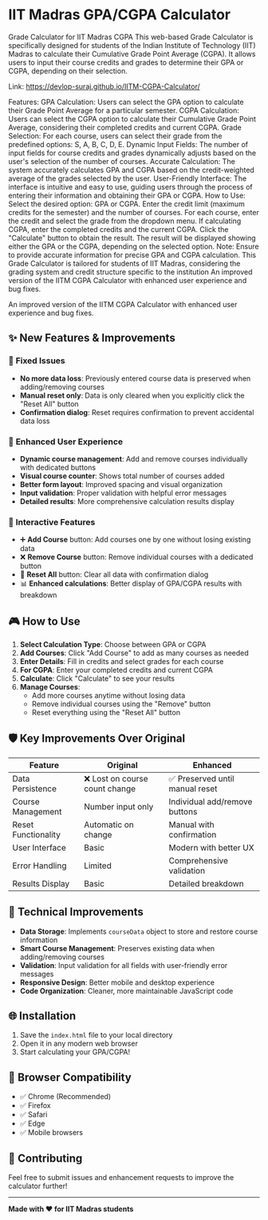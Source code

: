 # IIT Madras GPA/CGPA Calculator
Grade Calculator for IIT Madras CGPA This web-based Grade Calculator is specifically designed for students of the Indian Institute of Technology (IIT) Madras to calculate their Cumulative Grade Point Average (CGPA). It allows users to input their course credits and grades to determine their GPA or CGPA, depending on their selection.

Link: https://devlop-suraj.github.io/IITM-CGPA-Calculator/

Features: GPA Calculation: Users can select the GPA option to calculate their Grade Point Average for a particular semester. CGPA Calculation: Users can select the CGPA option to calculate their Cumulative Grade Point Average, considering their completed credits and current CGPA. Grade Selection: For each course, users can select their grade from the predefined options: S, A, B, C, D, E. Dynamic Input Fields: The number of input fields for course credits and grades dynamically adjusts based on the user's selection of the number of courses. Accurate Calculation: The system accurately calculates GPA and CGPA based on the credit-weighted average of the grades selected by the user. User-Friendly Interface: The interface is intuitive and easy to use, guiding users through the process of entering their information and obtaining their GPA or CGPA. How to Use: Select the desired option: GPA or CGPA. Enter the credit limit (maximum credits for the semester) and the number of courses. For each course, enter the credit and select the grade from the dropdown menu. If calculating CGPA, enter the completed credits and the current CGPA. Click the "Calculate" button to obtain the result. The result will be displayed showing either the GPA or the CGPA, depending on the selected option. Note: Ensure to provide accurate information for precise GPA and CGPA calculation. This Grade Calculator is tailored for students of IIT Madras, considering the grading system and credit structure specific to the institution An improved version of the IITM CGPA Calculator with enhanced user experience and bug fixes.

An improved version of the IITM CGPA Calculator with enhanced user experience and bug fixes.

## ✨ New Features & Improvements

### 🔧 **Fixed Issues**
- **No more data loss**: Previously entered course data is preserved when adding/removing courses
- **Manual reset only**: Data is only cleared when you explicitly click the "Reset All" button
- **Confirmation dialog**: Reset requires confirmation to prevent accidental data loss

### 🎯 **Enhanced User Experience**
- **Dynamic course management**: Add and remove courses individually with dedicated buttons
- **Visual course counter**: Shows total number of courses added
- **Better form layout**: Improved spacing and visual organization
- **Input validation**: Proper validation with helpful error messages
- **Detailed results**: More comprehensive calculation results display

### 🚀 **Interactive Features**
- ➕ **Add Course** button: Add courses one by one without losing existing data
- ❌ **Remove Course** button: Remove individual courses with a dedicated button
- 🔄 **Reset All** button: Clear all data with confirmation dialog
- 📊 **Enhanced calculations**: Better display of GPA/CGPA results with breakdown

## 🎮 How to Use

1. **Select Calculation Type**: Choose between GPA or CGPA
2. **Add Courses**: Click "Add Course" to add as many courses as needed
3. **Enter Details**: Fill in credits and select grades for each course
4. **For CGPA**: Enter your completed credits and current CGPA
5. **Calculate**: Click "Calculate" to see your results
6. **Manage Courses**: 
   - Add more courses anytime without losing data
   - Remove individual courses using the "Remove" button
   - Reset everything using the "Reset All" button

## 🛡️ Key Improvements Over Original

| Feature | Original | Enhanced |
|---------|----------|----------|
| Data Persistence | ❌ Lost on course count change | ✅ Preserved until manual reset |
| Course Management | Number input only | Individual add/remove buttons |
| Reset Functionality | Automatic on change | Manual with confirmation |
| User Interface | Basic | Modern with better UX |
| Error Handling | Limited | Comprehensive validation |
| Results Display | Basic | Detailed breakdown |

## 🔧 Technical Improvements

- **Data Storage**: Implements `courseData` object to store and restore course information
- **Smart Course Management**: Preserves existing data when adding/removing courses
- **Validation**: Input validation for all fields with user-friendly error messages
- **Responsive Design**: Better mobile and desktop experience
- **Code Organization**: Cleaner, more maintainable JavaScript code

## 🌐 Installation

1. Save the `index.html` file to your local directory
2. Open it in any modern web browser
3. Start calculating your GPA/CGPA!

## 📱 Browser Compatibility

- ✅ Chrome (Recommended)
- ✅ Firefox
- ✅ Safari
- ✅ Edge
- ✅ Mobile browsers

## 🤝 Contributing

Feel free to submit issues and enhancement requests to improve the calculator further!

---

**Made with ❤️ for IIT Madras students**
